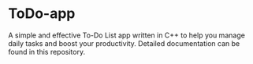 # ToDo-app
A simple and effective To-Do List app written in C++ to help you manage daily tasks and boost your productivity. Detailed documentation can be found in this repository.
